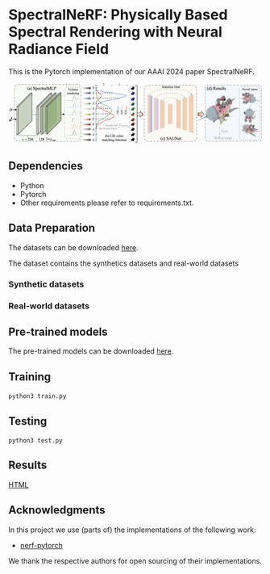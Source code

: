 # SpectralNeRF: Physically Based Spectral Rendering with Neural Radiance Field
This is the Pytorch implementation of our AAAI 2024 paper SpectralNeRF.

![image](./figs/pipeline.png)

## Dependencies

* Python
* Pytorch
* Other requirements please refer to requirements.txt.

## Data Preparation

The datasets can be downloaded [here](https://drive.google.com/).

The dataset contains the synthetics datasets and real-world datasets

### Synthetic datasets


### Real-world datasets


## Pre-trained models

The pre-trained models can be downloaded [here](https://drive.google.com/).

## Training
``` 
python3 train.py
```

## Testing

```
python3 test.py
```

## Results

[HTML]()
              

## Acknowledgments

In this project we use (parts of) the implementations of the following work:

* [nerf-pytorch](https://github.com/yenchenlin/nerf-pytorch)

We thank the respective authors for open sourcing of their implementations.
